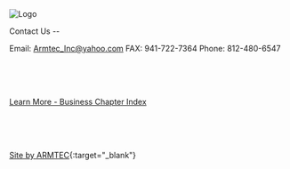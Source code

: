 
 <img src="/ARMTEC/book/images/media/ARMTEC-Logo-Medium+.png" alt="Logo">


Contact Us --

Email: Armtec_Inc@yahoo.com
FAX: 941-722-7364
Phone: 812-480-6547

<br>
<br>
<br>

[Learn More - Business Chapter Index](../chapters.md#business)

<br>
<br>
<br>

[Site by ARMTEC](https://www.drupal.org/u/emofsnead){:target="_blank"}
